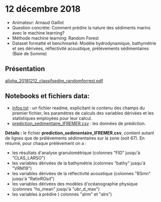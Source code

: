 # 12 décembre 2018
- Animateur: Arnaud Gaillot
- Question concrète: Comment prédire la nature des sédiments marins avec le machine learning?
- Méthode machine learning: Random Forest
- Dataset formatté et benchmarké: Modèle hydrodynamique, bathymétrie et ses dérivées, réflectivité acoustique, prélèvements sédimentaires (Baie de Somme)

## Présentation
[alloha_20181212_classifsedim_randomforrest.pdf](https://github.com/amlb/amlb.github.io/blob/master/Sessions2018-2019/2018-12-12_RandomForests/alloha_20181212_classifsedim_randomforrest.pdf)

## Notebooks et fichiers data:
- [infos.txt](https://github.com/amlb/amlb.github.io/blob/master/Sessions2018-2019/2018-12-12_RandomForests/infos.txt) : un fichier readme, explicitant le contenu des champs du premier fichier, les paramètres de calculs des variables dérivées et les statistiques employées pour leur calcul.
- [prediction_sedimentaire_IFREMER.csv](https://github.com/amlb/amlb.github.io/blob/master/Sessions2018-2019/2018-12-12_RandomForests/prediction_sedimentaire_IFREMER.csv) : les données de prédiction.

**Détails :** le fichier **prediction_sedimentaire_IFREMER.csv**, contient autant de lignes que de prélèvements sédimentaires sur la zone (soit 67). En résumé, pour chaque prélèvement on a :
- les résultats d'analyse granulométrique (colonnes "FID" jusqu'à "CLAS_LARSO")
- les variables dérivées de la bathymétrie (colonnes "bathy" jusqu'à "VRM19")
- les variables dérivées de la réflectivité acoustique (colonnes "BSmn" jusqu'à "RatioRGsd")
- les variables dérivées des modèles d'océanographie physique (colonnes "hs_mean" jusqu'à "ubr_d_max")
- les variables à prédire ( colonnes "alrm" et "alrs")
